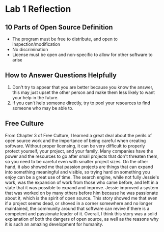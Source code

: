 # Lab 1 Reflection
## 10 Parts of Open Source Definition

- The program must be free to distribute, and open to inspection/modification
- No discrimination
- License must be open and non-specific to allow for other software to arise 

## How to Answer Questions Helpfully
1. Don't try to appear that you are better because you know the answer, this may just upset the other person and make them less likely to want your help in the future.
2. If you can't help someone directly, try to pool your resources to find someone who may be able to.

## Free Culture

   From Chapter 3 of Free Culture, I learned a great deal about the perils of open source work and the importance of being careful when creating software. Without proper licensing, it can be very difficult to properly protect yourself, your project, and your family. Many companies have the power and the resources to go after small projects that don't threaten them, so you need to be careful even with smaller project sizes. On the other hand, it also showed me that passion projects are things that can expand into something meaningful and visible, so trying hard on something you enjoy can be a great use of time. The search engine, while not fully Jessie's work, was the expansion of work from those who came before, and left in a state that it was possible to expand and improve. Jessie improved a system that was worked on by many others before him because he was passionate about it, which is the spirit of open source. This story showed me that even if a project seems dead, or shoved in a corner somewhere and no longer maintained, the community around that software can revive if there is a competent and passionate leader of it. Overall, I think this story was a solid explanation of both the dangers of open source, as well as the reasons why it is such an amazing development for humanity.